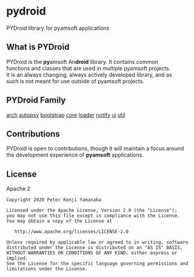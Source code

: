 # pydroid
PYDroid library for pyamsoft applications

## What is PYDroid

PYDroid is the **py**amsoft An**droid** library. It contains common  
functions and classes that are used in multiple pyamsoft projects.  
It is an always changing, always actively developed library, and as  
such is not meant for use outside of pyamsoft projects.

## PYDroid Family
[arch](https://github.com/pyamsoft/pydroid/tree/main/arch)
[autopsy](https://github.com/pyamsoft/pydroid/tree/main/autopsy)
[bootstrap](https://github.com/pyamsoft/pydroid/tree/main/bootstrap)
[core](https://github.com/pyamsoft/pydroid/tree/main/core)
[loader](https://github.com/pyamsoft/pydroid/tree/main/loader)
[notify](https://github.com/pyamsoft/pydroid/tree/main/notify)
[ui](https://github.com/pyamsoft/pydroid/tree/main/ui)
[util](https://github.com/pyamsoft/pydroid/tree/main/util)

## Contributions

PYDroid is open to contributions, though it will maintain a focus around  
the development experience of **pyamsoft** applications.

## License

Apache 2

```
Copyright 2020 Peter Kenji Yamanaka

Licensed under the Apache License, Version 2.0 (the "License");
you may not use this file except in compliance with the License.
You may obtain a copy of the License at

   http://www.apache.org/licenses/LICENSE-2.0

Unless required by applicable law or agreed to in writing, software
distributed under the License is distributed on an "AS IS" BASIS,
WITHOUT WARRANTIES OR CONDITIONS OF ANY KIND, either express or implied.
See the License for the specific language governing permissions and
limitations under the License.
```
